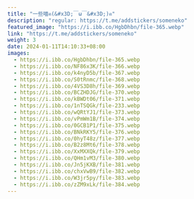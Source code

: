 ```yaml
---
title: "一些喵ฅ(&#x3D;￣ω￣&#x3D;)ฅ"
description: "regular: https://t.me/addstickers/someneko"
featured_image: "https://i.ibb.co/HgbDhbn/file-365.webp"
link: "https://t.me/addstickers/someneko"
weight: 3
date: 2024-01-11T14:10:33+08:00
images:
  - https://i.ibb.co/HgbDhbn/file-365.webp
  - https://i.ibb.co/NF86x3K/file-366.webp
  - https://i.ibb.co/k4nyD5b/file-367.webp
  - https://i.ibb.co/S0tRnmc/file-368.webp
  - https://i.ibb.co/4VS3D8h/file-369.webp
  - https://i.ibb.co/BCZHDJG/file-370.webp
  - https://i.ibb.co/kBWDt06/file-371.webp
  - https://i.ibb.co/1nTSQGk/file-233.webp
  - https://i.ibb.co/wQRtYJ1/file-373.webp
  - https://i.ibb.co/vPmWm1B/file-374.webp
  - https://i.ibb.co/0GCB1P1/file-375.webp
  - https://i.ibb.co/BNkRKY5/file-376.webp
  - https://i.ibb.co/0hyT48z/file-377.webp
  - https://i.ibb.co/B2z8Mt6/file-378.webp
  - https://i.ibb.co/XxMXXQk/file-379.webp
  - https://i.ibb.co/QHm1vM3/file-380.webp
  - https://i.ibb.co/Jn5jKXB/file-381.webp
  - https://i.ibb.co/chxVwB9/file-382.webp
  - https://i.ibb.co/W3jr5py/file-383.webp
  - https://i.ibb.co/zZM9xLk/file-384.webp
---
```

